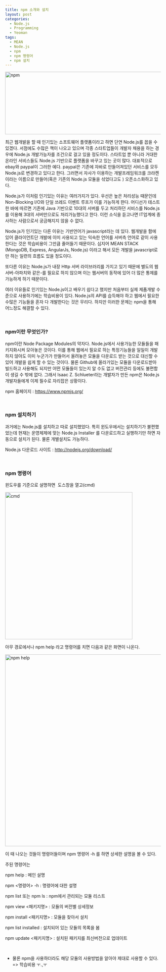 ```yaml
---
title: npm 소개와 설치
layout: post
categories:
  - Node.js
  - Programming
  - Yeoman
tags:
  - MEAN
  - Node.js
  - npm
  - npm 명령어
  - npm 설치
---
```

[<img class="alignnone size-full wp-image-1247" alt="npm" src="http://monggu.com/wp/wp-content/uploads/2014/06/npm.png" width="518" height="202" />][1]

최근 웹개발을 할 때 인기있는 소프트웨어 플랫폼이라고 하면 단연 Node.js를 꼽을 수 있겠다. 서점에도 수많은 책이 나오고 있으며 각종 스타트업들이 개발자 채용을 하는 경우에 Node.js 개발가능자를 조건으로 걸고 있을 정도이다. 스타트업 뿐 아니라 거대한 온라인 서비스들도 Node.js 기반으로 플랫폼을 바꾸고 있는 곳이 많다. 대표적으로 ebay와 paypal이 그러한 예다. paypal은 기존에 자바로 만들어져있던 서비스를 모두 Node.js로 변경하고 있다고 한다. 그러면서 자사가 이용하는 개발프레임워크를 크라켄이라는 이름으로 만들어(혹은 기존의 Node.js 모듈을 섞었다고도 ) 오픈소스화하고 있다.

Node.js가 이처럼 인기있는 이유는 여러가지가 있다. 우선은 높은 처리성능 때문인데 Non-Blocking I/O와 단일 쓰레드 이벤트 루프가 이를 가능하게 한다. 어디선가 테스트한 바에 따르면 기존에 Java 기반으로 10대의 서버를 두고 처리하던 서비스를 Node.js를 이용해 3대의 서버만으로도 처리가능했다고 한다. 이런 소식을 듣고나면 IT업계에 종사하는 사람으로서 궁금해지지 않을 수 없다.

Node.js가 인기있는 다른 이유는 기반언어가 javascript라는 데 있다. 웹개발을 함에 있어 클라이언트단 개발에 이미 사용되고 있는 익숙한 언어를 서버측 언어로 같이 사용한다는 것은 학습비용이 그만큼 줄어들기 때문이다. 심지어 MEAN STACK (MongoDB, Express, AngularJs, Node.js) 이라고 해서 모든 개발을 javascript로만 하는 일련의 흐름도 있을 정도이다.

또다른 이유는 Node.js가 내장 Http 서버 라이브러리를 가지고 있기 때문에 별도의 웹서버-아파치와 같은-를 필요로 하지 않으며 이는 웹서버의 동작에 있어 더 많은 통제를 가능하게 하기 때문이다.

여러 이유들로 인기있는 Node.js이고 배우기 쉽다고 했지만 처음부터 실제 제품개발 수준으로 사용하기에는 학습비용이 있다. Node.js의 API를 습득해야 하고 웹에서 필요한 수많은 기능들을 혼자 다 개발한다는 것은 무리다. 하지만 이러한 문제는 npm을 통해 어느정도 해결할 수 있다.

&nbsp;

### npm이란 무엇인가?

npm이란 Node Package Modules의 약자다. Node.js에서 사용가능한 모듈들을 패키지화시켜 모아놓은 것이다. 이를 통해 웹에서 필요로 하는 특정기능들을 일일이 개발하지 않아도 이미 누군가가 만들어서 올려놓은 모듈을 다운로드 받는 것으로 대신할 수 있어 개발을 쉽게 할 수 있는 것이다. 물론 Github에 올라가있는 모듈을 다운로드받아 빌드하고 사용해도 되지만 어떤 모듈들이 있는지 알 수도 없고 버전관리 등에도 불편함이 생길 수 밖에 없다. 그래서 Isaac Z. Schlueter라는 개발자가 만든 npm은 Node.js 개발자들에게 이제 필수로 자리잡은 상황이다.

npm 홈페이지 : <a href="https://www.npmjs.org/" target="_blank">https://www.npmjs.org/</a>

&nbsp;

### npm 설치하기

과거에는 Node.js를 설치하고 따로 설치했었다. 특히 윈도우에서는 설치하기가 불편했었는데 현재는 운영체제에 맞는 Node.js Installer 를 다운로드하고 실행하기만 하면 자동으로 설치가 된다. 물론 개별설치도 가능하다.

Node.js 다운로드 사이트 : <a href="http://nodejs.org/download/" target="_blank">http://nodejs.org/download/</a>

&nbsp;

### npm 명령어

윈도우를 기준으로 설명하면  도스창을 열고(cmd)

<img class="alignnone size-full wp-image-1245" style="line-height: 1.5em;" alt="cmd" src="http://monggu.com/wp/wp-content/uploads/2014/06/K-1-e1403146276868.jpg" width="412" height="475" />

아무<span style="line-height: 1.5em;"> 경로에서나 npm help 라고 명령어를 치면 다음과 같은 화면이 나온다.</span>

[<img class="alignnone size-full wp-image-1246" alt="npm help" src="http://monggu.com/wp/wp-content/uploads/2014/06/K-2.jpg" width="557" height="619" />][2]

이 때 나오는 것들이 명령어들이며 npm 명령어 -h 를 하면 상세한 설명을 볼 수 있다.

주된 명령어는

npm help : 메인 설명

npm <명령어> -h : 명령어에 대한 설명

npm list 또는 npm ls : npm에서 관리되는 모듈 리스트

npm view <패키지명> : 모듈의 버전별 상세정보

npm install <패키지명> : 모듈을 찾아서 설치

npm list installed : 설치되어 있는 모듈의 목록을 봄

npm update <패키지명> : 설치된 패키지를 최신버전으로 업데이트

&nbsp;

* 물론 npm을 사용하더라도 해당 모듈의 사용방법을 알아야 제대로 사용할 수 있다. => 학습비용 ㅜ.,ㅜ



 [1]: http://monggu.com/wp/wp-content/uploads/2014/06/npm.png
 [2]: http://monggu.com/wp/wp-content/uploads/2014/06/K-2.jpg